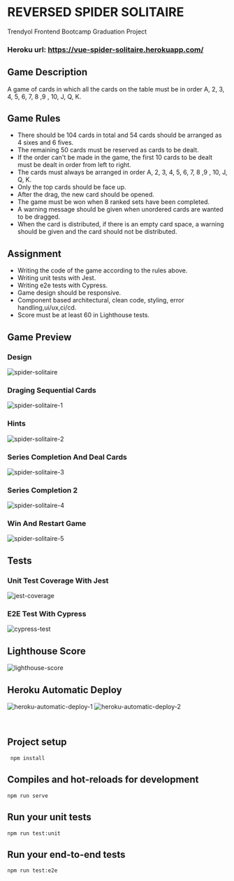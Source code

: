 # REVERSED SPIDER SOLITAIRE
Trendyol Frontend Bootcamp Graduation Project

### Heroku url: https://vue-spider-solitaire.herokuapp.com/

## Game Description
A game of cards in which all the cards on the table must be in order A, 2, 3, 4, 5, 6, 7, 8 ,9 , 10, J, Q, K.

## Game Rules
* There should be 104 cards in total and 54 cards should be arranged as 4 sixes and 6 fives.
* The remaining 50 cards must be reserved as cards to be dealt.
* If the order can't be made in the game, the first 10 cards to be dealt must be dealt in order from left to right.
* The cards must always be arranged in order A, 2, 3, 4, 5, 6, 7, 8 ,9 , 10, J, Q, K.
* Only the top cards should be face up.
* After the drag, the new card should be opened.
* The game must be won when 8 ranked sets have been completed.
* A warning message should be given when unordered cards are wanted to be dragged.
* When the card is distributed, if there is an empty card space, a warning should be given and the card should not be distributed.


## Assignment
* Writing the code of the game according to the rules above.
* Writing unit tests with Jest.
* Writing e2e tests with Cypress.
* Game design should be responsive.
* Component based architectural, clean code, styling, error handling,ui/ux,ci/cd.
* Score must be at least 60 in Lighthouse tests.

## Game Preview

### Design
![spider-solitaire](https://github.com/DamlaDemir/SpiderSolitaire/blob/main/src/assets/images/screenshots/spider-solitaire.JPG)

### Draging Sequential Cards
![spider-solitaire-1](https://github.com/DamlaDemir/SpiderSolitaire/blob/main/src/assets/images/gifs/spider-solitaire-1.gif)

### Hints
![spider-solitaire-2](https://github.com/DamlaDemir/SpiderSolitaire/blob/main/src/assets/images/gifs/spider-solitaire-2.gif)

### Series Completion And Deal Cards
![spider-solitaire-3](https://github.com/DamlaDemir/SpiderSolitaire/blob/main/src/assets/images/gifs/spider-solitaire-3.gif)

### Series Completion 2
![spider-solitaire-4](https://github.com/DamlaDemir/SpiderSolitaire/blob/main/src/assets/images/gifs/spider-solitaire-4.gif)

### Win And Restart Game
![spider-solitaire-5](https://github.com/DamlaDemir/SpiderSolitaire/blob/main/src/assets/images/gifs/spider-solitaire-5.gif)


## Tests

### Unit Test Coverage With Jest
![jest-coverage](https://github.com/DamlaDemir/SpiderSolitaire/blob/main/src/assets/images/screenshots/jest-coverage.JPG)

### E2E Test With Cypress
![cypress-test](https://github.com/DamlaDemir/SpiderSolitaire/blob/main/src/assets/images/gifs/cypress-test.gif)


## Lighthouse Score
![lighthouse-score](https://github.com/DamlaDemir/SpiderSolitaire/blob/main/src/assets/images/screenshots/lightouse-score.JPG)


## Heroku Automatic Deploy
![heroku-automatic-deploy-1](https://github.com/DamlaDemir/SpiderSolitaire/blob/main/src/assets/images/screenshots/heroku-automatic-deploy.JPG)
![heroku-automatic-deploy-2](https://github.com/DamlaDemir/SpiderSolitaire/blob/main/src/assets/images/screenshots/heroku-automatic-deploy-2.JPG)

<br>

## Project setup
```
 npm install
```

## Compiles and hot-reloads for development
```
npm run serve
```

## Run your unit tests
```
npm run test:unit
```

## Run your end-to-end tests
```
npm run test:e2e
```
